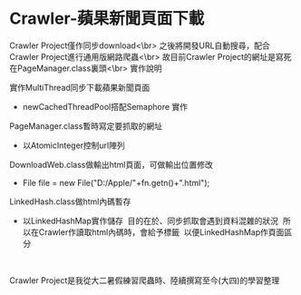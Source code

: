 # Crawler-蘋果新聞頁面下載

Crawler Project僅作同步download<\br>
之後將開發URL自動搜尋，配合Crawler Project進行通用版網路爬蟲<\br>
故目前Crawler Project的網址是寫死在PageManager.class裏頭<\br>
實作說明


實作MultiThread同步下載蘋果新聞頁面
- newCachedThreadPool搭配Semaphore 實作


PageManager.class暫時寫定要抓取的網址
- 以AtomicInteger控制url陣列


DownloadWeb.class做輸出html頁面，可做輸出位置修改
- File file = new File("D:/Apple/"+fn.getn()+".html");


LinkedHash.class做html內碼暫存
- 以LinkedHashMap實作儲存
  目的在於、同步抓取會遇到資料混雜的狀況
  所以在Crawler作讀取html內碼時，會給予標籤
  以便LinkedHashMap作頁面區分
  
  
  
Crawler Project是我從大二暑假練習爬蟲時、陸續撰寫至今(大四)的學習整理
